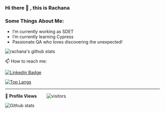 ### Hi there 👋 , this is Rachana

<!-- <--
**RachanaHT/RachanaHT** is a ✨ _special_ ✨ repository because its `README.md` (this file) appears on your GitHub profile. -->

### Some Things About Me:

-  I’m currently working as SDET
-  I’m currently learning Cypress
-  Passionate QA who loves discovering the unexpected!


<!-- --> 

![rachana's github stats](https://github-readme-stats.vercel.app/api?username=RachanaHT&show_icons=true&count_private=true&hide=issues,prs)

 📫 How to reach me: 

<!-- SOCAIL MEDIA HANDLES -->
[![Linkedin Badge](https://img.shields.io/badge/-Rachana_HT-blue?style=flat-square&logo=Linkedin&logoColor=white&link=https://www.linkedin.com/in/rachana-h-t-846010169/)](https://www.linkedin.com/in/rachana-h-t-846010169/)

<!--  TOP LANGUAGES STATISTICS -->
 [![Top Langs](https://github-readme-stats.vercel.app/api/top-langs/?username=rachanaht&theme=dark&layout=compact&align=right&width=40%)](https://github.com/anuraghazra/github-readme-stats)
 
  ---
 
<!--  PROFILES VIEWS -->
🌱 **Profile Views**&nbsp;&nbsp;&nbsp;&nbsp;&nbsp;&nbsp;&nbsp;
![visitors](https://profile-counter.glitch.me/rachanaht/count.svg?align=center)

<!-- GITHUB STATISTICS -->
 ![Github stats](https://github-readme-stats.vercel.app/api?username=rachanaht)  
